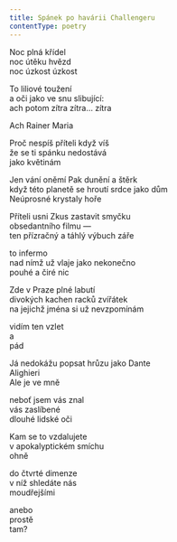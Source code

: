 ```yaml
---
title: Spánek po havárii Challengeru
contentType: poetry
---
```


<section>

Noc plná křídel  
noc útěku hvězd  
noc úzkost úzkost

To liliové toužení  
a oči jako ve snu slibující:  
ach potom zítra zítra… zítra

Ach Rainer Maria

Proč nespíš příteli když víš  
že se ti spánku nedostává  
jako květinám

Jen vání oněmí Pak dunění a štěrk  
když této planetě se hroutí srdce jako dům  
Neúprosné krystaly hoře

Příteli usni Zkus zastavit smyčku  
obsedantního filmu —  
ten přízračný a táhlý výbuch záře

to infermo  
nad nímž už vlaje jako nekonečno  
pouhé a čiré nic

Zde v Praze plné labutí  
divokých kachen racků zvířátek  
na jejichž jména si už nevzpomínám

vidím ten vzlet  
a  
pád

Já nedokážu popsat hrůzu jako Dante  
Alighieri  
Ale je ve mně

neboť jsem vás znal  
vás zaslíbené  
dlouhé lidské oči

Kam se to vzdalujete  
v apokalyptickém smíchu  
ohně

do čtvrté dimenze  
v níž shledáte nás  
moudřejšími

anebo  
prostě  
tam?

</section>
